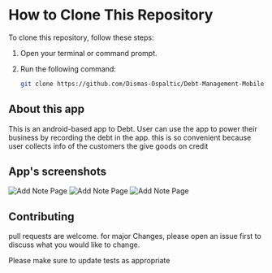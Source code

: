 # How to Clone This Repository

To clone this repository, follow these steps:

1. Open your terminal or command prompt.
2. Run the following command:

   ```sh
   git clone https://github.com/Dismas-Ospaltic/Debt-Management-Mobile.git


## About this app

This is an android-based app to Debt.
User can use the app to power their business by recording the debt in the app.
this is so convenient because user collects info of the customers the give goods on credit

## App's  screenshots
![Add Note Page](AppScreenshot/Screenshot_20250615-140052.jpg) 
![Add Note Page](AppScreenshot/Screenshot_20250615-140043.jpg)
![Add Note Page](AppScreenshot/cash.jpg)


## Contributing

pull requests are welcome. for major Changes, please open an issue first to
discuss what you would like to change.

Please make sure to update tests as appropriate